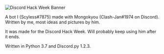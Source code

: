 ![Discord Hack Week Banner](https://cdn-images-1.medium.com/max/2600/1*lh6NS8hx0pu5mlZeSqnu5w.jpeg)

A bot I (Scyless#7875) made with Mongokyou (Clash-Jan#1974 on Discord). Written by me, most ideas and pictures by him.

It was made for the Discord Hack Week. Will probably keep using him after it ends.

Written in Python 3.7 and Discord.py 1.2.3.
